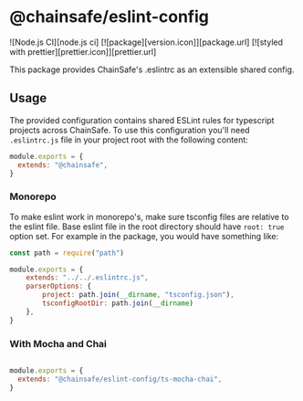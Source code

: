 # @chainsafe/eslint-config

![Node.js CI][node.js ci]
[![package][version.icon]][package.url]
[![styled with prettier][prettier.icon]][prettier.url]

This package provides ChainSafe's .eslintrc as an extensible shared config.

## Usage

The provided configuration contains shared ESLint rules for typescript projects across ChainSafe. To use this configuration you'll need `.eslintrc.js` file in your project root with the following content:

```js
module.exports = {
  extends: "@chainsafe",
}

```

### Monorepo

To make eslint work in monorepo's, make sure tsconfig files are relative to the eslint file.
Base eslint file in the root directory should have `root: true` option set.
For example in the package, you would have something like:

```js
const path = require("path")

module.exports = {
    extends: "../../.eslintrc.js",
    parserOptions: {
        project: path.join(__dirname, "tsconfig.json"),
        tsconfigRootDir: path.join(__dirname)
    },
}
```

### With Mocha and Chai

```js

module.exports = {
  extends: "@chainsafe/eslint-config/ts-mocha-chai",
}

```